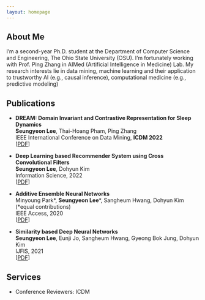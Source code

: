 ```yaml
---
layout: homepage
---
```


## About Me
I’m a second-year Ph.D. student at the Department of Computer Science and Engineering, The Ohio State University (OSU). I’m fortunately working with Prof. Ping Zhang in AIMed (Artificial Intelligence in Medicine) Lab. My research interests lie in data mining, machine learning and their application to trustworthy AI (e.g., causal inference), computational medicine (e.g., predictive modeling)


## Publications

- **DREAM: Domain Invariant and Contrastive Representation for Sleep Dynamics**
  <br>
   **Seungyeon Lee**, Thai-Hoang Pham, Ping Zhang
  <br>
  IEEE International Conference on Data Mining, **ICDM 2022**
  <br>
  [[PDF]()] 
  
- **Deep Learning based Recommender System using Cross Convolutional Filters**
  <br>
   **Seungyeon Lee**, Dohyun Kim
  <br>
  Information Science, 2022
  <br>
  [[PDF](https://reader.elsevier.com/reader/sd/pii/S0020025522000561?token=74A5A9ADA9984714E732E1474A97192740D6CF89CB470DC20D9B05E63EEA4CBC1AEAA5ADFCBFF41B5AB18E3A15E993E4&originRegion=us-east-1&originCreation=20221121001724)] 

- **Additive Ensemble Neural Networks**
  <br>
  Minyoung Park\*, **Seungyeon Lee**\*, Sangheum Hwang, Dohyun Kim (\*equal contributions)
  <br>
  IEEE Access, 2020
  <br>
  [[PDF](https://ieeexplore.ieee.org/stamp/stamp.jsp?tp=&arnumber=9121218)]

- **Similarity based Deep Neural Networks**
  <br>
  **Seungyeon Lee**, Eunji Jo, Sangheum Hwang, Gyeong Bok Jung, Dohyun Kim
  <br>
  IJFIS, 2021
  <br>
  [[PDF]([file:///Users/yeon/Downloads/ijfis-21-205.pdf](https://www.ijfis.org/journal/view.html?uid=959&vmd=Full))]

## Services

- Conference Reviewers: ICDM
